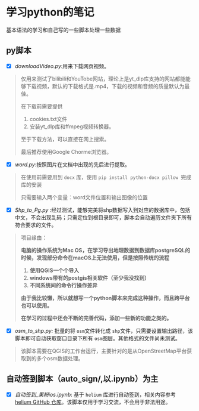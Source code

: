 # 学习python的笔记

基本语法的学习和自己写的一些脚本处理一些数据
## py脚本
- [X] *downloadVideo.py*:用来下载网页视频。

> 仅用来测试了bilibili和YouTobe网站，理论上是yt_dlp库支持的网站都能能够下载视频，默认的下载格式是.mp4，下载的视频和音频的质量默认为最佳。
>
> 在下载前需要提供
>
> 1. cookies.txt文件
> 2. 安装yt_dlp库和ffmpeg视频转换器。
>
> 至于下载方法，可以直接在网上搜索。
>
> 最后推荐使用Google Chorme浏览器。

- [X] *word.py*:按照图片在文档中出现的先后进行提取。

> 在使用前需要用到 `docx` 库，使用 `pip install python-docx pillow `完成库的安装
>
> 只需要输入两个变量：word文件位置和输出图像的位置

* [X] *Shp_to_Pg.py* :经过测试，能够完美将shp数据写入到对应的数据库中，包括中文，不会出现乱码；只需定位到根目录即可，脚本会自动遍历文件夹下所有符合要求的文件。

> 项目缘由：
>
> **电脑的操作系统为Mac OS，在学习导出地理数据到数据库postgreSQL的时候，发现部分命令在macOS上无法使用，但是按照传统的流程**
>
> 1. **使用QGIS一个个导入**
> 2. **windows带有的postgis相关软件（至少我没找到）**
> 3. **不同系统间的命令行操作差异**
>
> **由于我比较懒，所以就想写一个python脚本来完成这种操作，而且跨平台也可以使用。**
>
> **在学习的过程中还会不断的完善代码，添加一些新的功能之类的。**

* [X] *osm_to_shp.py:* 批量的将 `osm`文件转化成 `shp`文件，只需要设置输出路径，该脚本即可自动获取窗口目录下所有 `osm`图层。其他格式的文件尚未测试。

> 该脚本需要在QGIS的工作台运行，主要针对的是从OpenStreetMap平台获取到的多个osm数据处理。

## 自动签到脚本（auto_sign/,以.ipynb）为主
- [X] *自动签到_果粉ios.ipynb*: 基于 `helium` 库进行自动签到，相关内容参考 [helium GitHub 仓库](https://github.com/mherrmann/helium)。该脚本仅用于学习交流，不会用于非法用途。